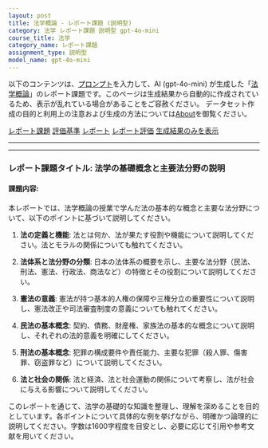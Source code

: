 ```yaml
---
layout: post
title: 法学概論 - レポート課題 (説明型)
category: 法学 レポート課題 説明型 gpt-4o-mini
course_title: 法学
category_name: レポート課題
assignment_type: 説明型
model_name: gpt-4o-mini
---
```


以下のコンテンツは、[プロンプト](https://github.com/takedatoshiyuki/synthetic_assignments/tree/main/generated/法学/gpt-4o-mini/prompt_レポート課題-説明型.md)を入力して、AI (gpt-4o-mini) が生成した「[法学概論](/contents/法学/)」のレポート課題です。このページは生成結果から自動的に作成されているため、表示が乱れている場合があることをご容赦ください。
データセット作成の目的と利用上の注意および生成の方法については[About](/About)を御覧ください。

[レポート課題](../レポート課題-説明型)
[評価基準](../評価基準-説明型)
[レポート](../レポート-説明型)
[レポート評価](../レポート評価-説明型)
[生成結果のみを表示](https://github.com/takedatoshiyuki/synthetic_assignments/tree/main/generated/法学/gpt-4o-mini/レポート課題-説明型.md)
  

***
***
  
### レポート課題タイトル: 法学の基礎概念と主要法分野の説明

#### 課題内容:
本レポートでは、法学概論の授業で学んだ法の基本的な概念と主要な法分野について、以下のポイントに基づいて説明してください。

1. **法の定義と機能**: 法とは何か、法が果たす役割や機能について説明してください。法とモラルの関係についても触れてください。

2. **法体系と法分野の分類**: 日本の法体系の概要を示し、主要な法分野（民法、刑法、憲法、行政法、商法など）の特徴とその役割について説明してください。

3. **憲法の意義**: 憲法が持つ基本的人権の保障や三権分立の重要性について説明し、憲法改正や司法審査制度の意義についても触れてください。

4. **民法の基本概念**: 契約、債務、財産権、家族法の基本的な概念について説明し、それぞれの法的意義を明確にしてください。

5. **刑法の基本概念**: 犯罪の構成要件や責任能力、主要な犯罪（殺人罪、傷害罪、窃盗罪など）について説明してください。

6. **法と社会の関係**: 法と経済、法と社会運動の関係について考察し、法が社会に与える影響について説明してください。

このレポートを通じて、法学の基礎的な知識を整理し、理解を深めることを目的としています。各ポイントについて具体的な例を挙げながら、明確かつ論理的に説明してください。字数は1600字程度を目安とし、必要に応じて引用や参考文献を用いてください。

